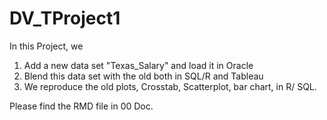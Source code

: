 # DV_TProject1
In this Project, we 

1. Add a new data set "Texas_Salary" and load it in Oracle
2. Blend this data set with the old both in SQL/R and Tableau
3. We reproduce the old plots, Crosstab, Scatterplot, bar chart, in R/ SQL.

Please find the RMD file in 00 Doc.

